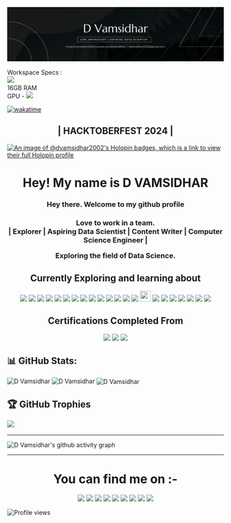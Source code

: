 <img src= "Black Minimalist Corporate Business Profile LinkedIn Banner.png" alt= "Github banner" >

Workspace Specs :
<br>
<img src="https://img.shields.io/badge/hp%20VICTUS-0096D6?style=plastic&logo=hp&logoColor=white"> <br> 16GB RAM <br>
GPU - <img src = "https://img.shields.io/badge/NVIDIA_Geforce_GTX_1650-76B900?style=plastic&logo=NVIDIA&logoColor=white">



[![wakatime](https://wakatime.com/badge/user/6d01e106-b33f-476f-a6bf-24d4d05d95a9.svg)](https://wakatime.com/@6d01e106-b33f-476f-a6bf-24d4d05d95a9)


<h2 align='center'>| HACKTOBERFEST 2024 |</h2>

[![An image of @dvamsidhar2002's Holopin badges, which is a link to view their full Holopin profile](https://holopin.me/dvamsidhar2002)](https://holopin.io/@dvamsidhar2002)
<h1 align = "center"> Hey! My name is D VAMSIDHAR </h1>
<h3 align = "center"> Hey there. Welcome to my github profile</h3>
<h3 align = "center">Love to work in a team.<br> | Explorer | Aspiring Data Scientist | Content Writer | Computer Science Engineer |</br>
<p>Exploring the field of Data Science.</p>

<h2 align="center">Currently Exploring and learning about</h2>
<p align="center">
  <img src="https://img.shields.io/badge/Python-3776AB?style=plastic&logo=python&logoColor=white" height=20>
  <img src="https://img.shields.io/badge/C-00599C?style=plastic&logo=c&logoColor=white" height=20>
  <img src="https://img.shields.io/badge/C%2B%2B-00599C?style=plastic&logo=C%2B%2B&logoColor=white" height=20>
  <img src="https://img.shields.io/badge/Pandas-2C2D72?style=plastic&logo=pandas&logoColor=white" height=20>
  <img src="https://img.shields.io/badge/Jupyter-white?style=plastic&logo=Jupyter&logoColor=orange" height=20>
  <img src="https://img.shields.io/badge/Numpy-%23013243?style=plastic&logo=Numpy&logoColor=white" height=20>
  <img src="https://img.shields.io/badge/CANVA-%2300C4CC?style=plastic&logo=Canva&logoColor=black" height=20>
  <img src="https://img.shields.io/badge/MySQL-000000?style=plastic&logo=mysql&logoColor=white" height=20>
  <img src="https://img.shields.io/badge/Github-%23121011?style=plastic&logo=github&logoColor=white" height=20>
  <img src="https://img.shields.io/badge/Git-%23121011?style=plastic&logo=Git&logoColor=#F05032" height=20>
  <img src="https://img.shields.io/badge/Visual_Studio_Code-0078D4?style=plastic&logo=visual%20studio%20code&logoColor=white" height=20>
  <img src="https://img.shields.io/badge/PowerBI-F2C811?style=plastic&logo=Power%20BI&logoColor=black" height=20>
  <img src="https://img.shields.io/badge/Anaconda-green?style=plastic&logo=Anaconda&logoColor=white" height=20>
  <img src="https://img.shields.io/badge/OpenCV-27338e?style=plastic&logo=OpenCV&logoColor=white" height=20>
  <img src="https://cdn.jsdelivr.net/gh/devicons/devicon/icons/matlab/matlab-original.svg" width="25" height="25"/>
  <img src="https://img.shields.io/badge/Colab-F9AB00?style=plastic&logo=googlecolab&color=525252" height=20>
  <img src="https://img.shields.io/badge/ScikitLearn-F7931E?style=plastic&logo=scikit-learn&color=525252" height=20>
  <img src="https://img.shields.io/badge/TensorFlow-FF6F00?style=plastic&logo=TensorFlow&color=000000" height=20>
  <img src="https://img.shields.io/badge/Keras-D00000?style=plastic&logo=Keras&color=111111" height=20>
  <img src="https://img.shields.io/badge/R-276DC3?style=plastic&logo=R&logoColor=#276DC3" height=20>
  <img src="https://img.shields.io/badge/Flask-000000?style=plastic&logo=Flask&logoColor=#276DC3" height=20>
  <img src="https://img.shields.io/badge/Streamlit-000000?style=plastic&logo=Streamlit&logoColor=#276DC3" height=20>
</p>


<h2 align="center">Certifications Completed From </h2>
<p align="center">
  <img src="https://img.shields.io/badge/Datacamp-05192D?style=plastic&logo=datacamp&logoColor=65FF8F" height=30>
  <img src="https://img.shields.io/badge/Coursera-0056D2?style=plastic&logo=Coursera&logoColor=white" height=30>
  <img src="https://img.shields.io/badge/Amazon_AWS-FF9900?style=plastic&logo=amazonaws&logoColor=white" height=30>
</p>


## 📊 GitHub Stats:
<img src="https://github-readme-stats.vercel.app/api/top-langs?username=dvamsidhar2002&show_icons=true&locale=en&layout=compact&title_color=7A7ADB&icon_color=2234AE&text_color=D3D3D3&bg_color=0,000000,130F40" alt="D Vamsidhar"/>
<img src="https://github-readme-stats.vercel.app/api?username=dvamsidhar2002&include_all_commits=true&count_private=true&show_icons=true&line_height=20&title_color=7A7ADB&icon_color=2234AE&text_color=D3D3D3&bg_color=0,000000,130F40" alt="D Vamsidhar" />
<img align="center" src="https://github-readme-streak-stats.herokuapp.com/?user=dvamsidhar2002&theme=dark" alt="D Vamsidhar" /></p>

## 🏆 GitHub Trophies
![](https://github-profile-trophy.vercel.app/?username=dvamsidhar2002&theme=onestar&no-frame=true&no-bg=false&column=-1)

<hr>

![D Vamsidhar's github activity graph](https://github-readme-activity-graph.vercel.app/graph?username=dvamsidhar2002&bg_color=000000&color=ffffff&line=c800ff&point=ffffff&area=true&hide_border=true)

<hr>

<h1 align="center">You can find me on :-</h1>
<p align="center">
  <a href="https://twitter.com/ImVamsi2002">
    <img src="https://img.shields.io/badge/Twitter-%231DA1F2.svg?&style=plastic&logo=twitter&logoColor=white" height=20></a>
  <a href="https://www.instagram.com/thevamsi2395/">
    <img src="https://img.shields.io/badge/Instagram-%23E4405F.svg?&style=plastic&logo=instagram&logoColor=white" height=20></a>
  <a href="https://www.facebook.com/dvamsidhar">
    <img src="https://img.shields.io/badge/Facebook-%234267B2.svg?&style=plastic&logo=facebook&logoColor=white" height=20></a>
  <a href="https://stackoverflow.com/users/21101314/vamsidhar">
    <img src="https://img.shields.io/badge/Stack Overflow-%23F48024.svg?&style=plastic&logo=stackoverflow&logoColor=white" height=20></a>
  <a href="https://www.linkedin.com/in/dvamsidhar5932200802/">
    <img src="https://img.shields.io/badge/LinkedIn-0077B5?&style=plastic&logo=linkedin&logoColor=white" height=20></a>
  <a href="https://www.hackerrank.com/dvamsidhar">
    <img src="https://img.shields.io/badge/-Hackerrank-2EC866?&style=plastic&logo=HackerRank&logoColor=white" height=20></a>
  <a href="https://vamsidhararticles.blogspot.com/">
    <img src="https://img.shields.io/badge/Blogger-FF5722?style=plastic&logo=blogger&logoColor=white" height=20></a>
  <a href="https://medium.com/@dvamsidhar2002">
    <img src="https://img.shields.io/badge/Medium-12100E?style=plastic&logo=medium&logoColor=white" height=20></a>
  <a href="https://dev.to/dvamsidhar2002">
    <img src="https://img.shields.io/badge/dev.to-0A0A0A?style=plastic&logo=devdotto&logoColor=white" height=20></a>
</p>


![Profile views](https://gpvc.arturio.dev/dvamsidhar2002)
